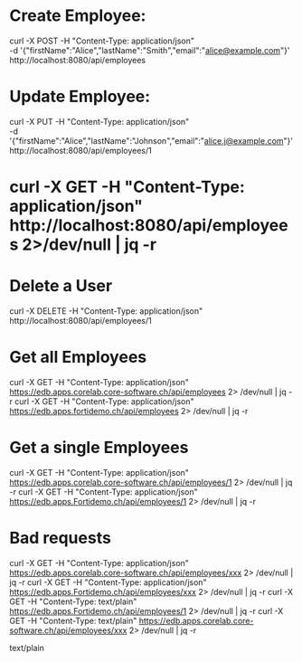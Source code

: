 # Create Employee:
curl -X POST -H "Content-Type: application/json" \
-d '{"firstName":"Alice","lastName":"Smith","email":"alice@example.com"}' \
http://localhost:8080/api/employees

# Update Employee:
curl -X PUT -H "Content-Type: application/json" \
-d '{"firstName":"Alice","lastName":"Johnson","email":"alice.j@example.com"}' \
http://localhost:8080/api/employees/1

# curl -X GET -H "Content-Type: application/json" http://localhost:8080/api/employees 2>/dev/null | jq -r

# Delete a User
curl -X DELETE -H "Content-Type: application/json" http://localhost:8080/api/employees/1

# Get all Employees
curl -X GET -H "Content-Type: application/json" https://edb.apps.corelab.core-software.ch/api/employees 2> /dev/null | jq -r
curl -X GET -H "Content-Type: application/json" https://edb.apps.fortidemo.ch/api/employees 2> /dev/null | jq -r

# Get a single Employees
curl -X GET -H "Content-Type: application/json" https://edb.apps.corelab.core-software.ch/api/employees/1 2> /dev/null | jq -r
curl -X GET -H "Content-Type: application/json" https://edb.apps.Fortidemo.ch/api/employees/1 2> /dev/null | jq -r


# Bad requests
curl -X GET -H "Content-Type: application/json" https://edb.apps.corelab.core-software.ch/api/employees/xxx 2> /dev/null | jq -r
curl -X GET -H "Content-Type: application/json" https://edb.apps.Fortidemo.ch/api/employees/xxx 2> /dev/null | jq -r
curl -X GET -H "Content-Type: text/plain" https://edb.apps.Fortidemo.ch/api/employees/1 2> /dev/null | jq -r
curl -X GET -H "Content-Type: text/plain" https://edb.apps.corelab.core-software.ch/api/employees/xxx 2> /dev/null | jq -r

text/plain
